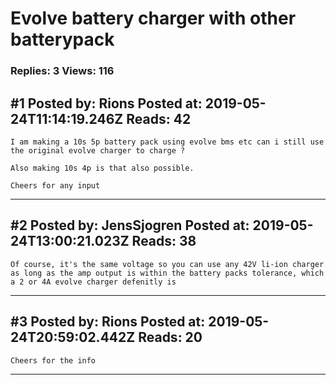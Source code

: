# Evolve battery charger with other batterypack

### Replies: 3 Views: 116

## \#1 Posted by: Rions Posted at: 2019-05-24T11:14:19.246Z Reads: 42

```
I am making a 10s 5p battery pack using evolve bms etc can i still use the original evolve charger to charge ?

Also making 10s 4p is that also possible. 

Cheers for any input
```

---
## \#2 Posted by: JensSjogren Posted at: 2019-05-24T13:00:21.023Z Reads: 38

```
Of course, it's the same voltage so you can use any 42V li-ion charger as long as the amp output is within the battery packs tolerance, which a 2 or 4A evolve charger defenitly is
```

---
## \#3 Posted by: Rions Posted at: 2019-05-24T20:59:02.442Z Reads: 20

```
Cheers for the info
```

---
